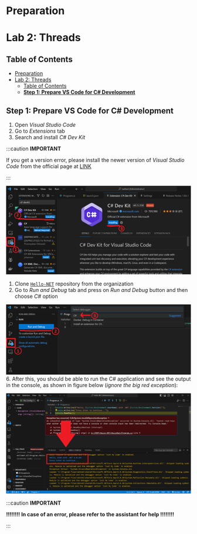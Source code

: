 # Preparation

# Lab 2: Threads

## Table of Contents

- [Preparation](#preparation)
- [Lab 2: Threads](#lab-2-threads)
  - [Table of Contents](#table-of-contents)
  - [**Step 1: Prepare VS Code for C# Development**](#step-1-prepare-vs-code-for-c-development)

## **Step 1: Prepare VS Code for C# Development**

1. Open *Visual Studio Code*
2. Go to *Extensions* tab
3. Search and install *C# Dev Kit*

:::caution **IMPORTANT**

If you get a version error, please install the newer version of *Visual Studio Code* from the official page at [LINK](https://code.visualstudio.com/)

:::

![preparation-extension](./preparation-extension.png)
1. Clone [`Hello-NET`](https://github.com/fesb-distributed-systems-2024/hello-net/tree/master) repository from the organization
2. Go to *Run and Debug* tab and press on *Run and Debug* button and then choose *C#* option

![preparation-run-debug](./preparation-run-debug.png)
6. After this, you should be able to run the C# application and see the output in the console, as shown in figure below (*ignore the big red exception*):

![preaparation-run-results](./preaparation-run-results.png)

:::caution **IMPORTANT**

**!!!!!!!! In case of an error, please refer to the assistant for help !!!!!!!!**

:::
